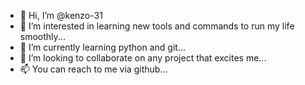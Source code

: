 - 👋 Hi, I’m @kenzo-31
- 👀 I’m interested in learning new tools and commands to run my life smoothly...
- 🌱 I’m currently learning python and git...
- 💞️ I’m looking to collaborate on any project that excites me...
- 📫 You can reach to me via github...

<!---
kenzo-31/kenzo-31 is a ✨ special ✨ repository because its `README.md` (this file) appears on your GitHub profile.
You can click the Preview link to take a look at your changes.
--->
